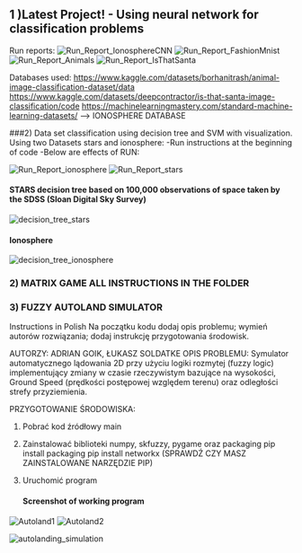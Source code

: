 ## 1 )Latest Project! - Using neural network for classification problems

Run reports:
![Run_Report_IonosphereCNN](https://github.com/user-attachments/assets/bb22aa79-47f4-4241-96e7-0d49a393ee28)
![Run_Report_FashionMnist](https://github.com/user-attachments/assets/0a48fc5e-cc33-4eef-af71-210a5f4690c8)
![Run_Report_Animals](https://github.com/user-attachments/assets/de6457bc-31db-47b4-ba03-659416583d72)
![Run_Report_IsThatSanta](https://github.com/user-attachments/assets/c30e6580-8825-4c28-bb05-dc83c2498c03)

Databases used:
https://www.kaggle.com/datasets/borhanitrash/animal-image-classification-dataset/data
https://www.kaggle.com/datasets/deepcontractor/is-that-santa-image-classification/code
https://machinelearningmastery.com/standard-machine-learning-datasets/ --> IONOSPHERE DATABASE

###2) Data set classification using decision tree and SVM with visualization.
Using two Datasets stars and ionosphere:
-Run instructions at the beginning of code
-Below are effects of RUN: 

![Run_Report_ionosphere](https://github.com/user-attachments/assets/011271a1-19be-4790-99b6-0e029ad2f469)
![Run_Report_stars](https://github.com/user-attachments/assets/85e8fe33-dae6-4ec4-8614-5b85c353c809)



#### STARS decision tree based on 100,000 observations of space taken by the SDSS (Sloan Digital Sky Survey)
![decision_tree_stars](https://github.com/user-attachments/assets/29e3b43d-d944-4c2d-bd7e-6861fb998fe9)

#### Ionosphere 
![decision_tree_ionosphere](https://github.com/user-attachments/assets/adec7c71-d841-4d9d-83a9-9ac99a56d9db)

### 2) MATRIX GAME ALL INSTRUCTIONS IN THE FOLDER


### 3) FUZZY AUTOLAND SIMULATOR
Instructions in Polish 
Na początku kodu dodaj opis problemu; wymień autorów rozwiązania; dodaj instrukcję przygotowania środowisk.

AUTORZY: ADRIAN GOIK, ŁUKASZ SOLDATKE
OPIS PROBLEMU: Symulator automatycznego lądowania 2D przy użyciu logiki rozmytej (fuzzy logic) implementujący zmiany
w czasie rzeczywistym bazujące na wysokości, Ground Speed (prędkości postępowej względem terenu) oraz odległości
strefy przyziemienia.

PRZYGOTOWANIE ŚRODOWISKA:
1. Pobrać kod źródłowy main
2. Zainstalować biblioteki numpy, skfuzzy, pygame oraz packaging
pip install packaging
pip install networkx
(SPRAWDŹ CZY MASZ ZAINSTALOWANE NARZĘDZIE PIP)
3. Uruchomić program

   #### Screenshot of working program
   
![Autoland1](https://github.com/user-attachments/assets/7f31db2d-7b16-4ad2-8cc7-300f2d65b156)
![Autoland2](https://github.com/user-attachments/assets/b823e2fc-a3a9-41fd-98ad-58f36267c58d)


![autolanding_simulation](https://github.com/user-attachments/assets/e3134abc-1d32-4775-bbd9-d3ed7d7a184a)
